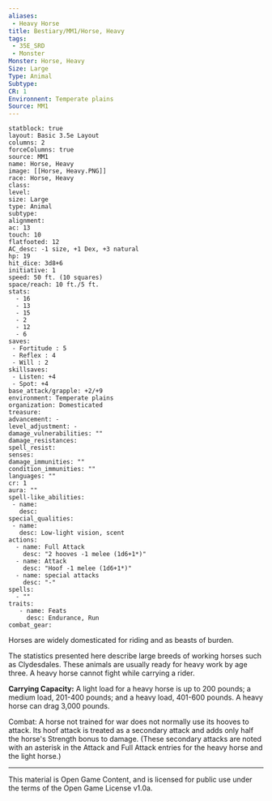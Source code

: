 ```yaml
---
aliases:
 - Heavy Horse
title: Bestiary/MM1/Horse, Heavy
tags: 
 - 35E_SRD
 - Monster
Monster: Horse, Heavy
Size: Large
Type: Animal
Subtype: 
CR: 1
Environnent: Temperate plains
Source: MM1
---
```


```statblock
statblock: true
layout: Basic 3.5e Layout
columns: 2
forceColumns: true
source: MM1 
name: Horse, Heavy
image: [[Horse, Heavy.PNG]]
race: Horse, Heavy
class: 
level: 
size: Large
type: Animal
subtype: 
alignment: 
ac: 13
touch: 10
flatfooted: 12
AC_desc: -1 size, +1 Dex, +3 natural
hp: 19
hit_dice: 3d8+6
initiative: 1
speed: 50 ft. (10 squares)
space/reach: 10 ft./5 ft.
stats:
  - 16
  - 13
  - 15
  - 2
  - 12
  - 6
saves:
 - Fortitude : 5
 - Reflex : 4
 - Will : 2
skillsaves:
 - Listen: +4
 - Spot: +4
base_attack/grapple: +2/+9
environment: Temperate plains
organization: Domesticated
treasure: 
advancement: -
level_adjustment: -
damage_vulnerabilities: ""
damage_resistances: 
spell_resist: 
senses: 
damage_immunities: ""
condition_immunities: ""
languages: ""
cr: 1
aura: ""
spell-like_abilities:
 - name: 
   desc: 
special_qualities:
 - name:
   desc: Low-light vision, scent
actions:
  - name: Full Attack
    desc: "2 hooves -1 melee (1d6+1*)"
  - name: Attack
    desc: "Hoof -1 melee (1d6+1*)"
  - name: special attacks
    desc: "-"
spells:
  - ""
traits:
   - name: Feats
     desc: Endurance, Run
combat_gear:  
```


Horses are widely domesticated for riding and as beasts of burden.

The statistics presented here describe large breeds of working horses such as Clydesdales. These animals are usually ready for heavy work by age three. A heavy horse cannot fight while carrying a rider.


**Carrying Capacity:** A light load for a heavy horse is up to 200 pounds; a medium load, 201-400 pounds; and a heavy load, 401-600 pounds. A heavy horse can drag 3,000 pounds.

Combat: A horse not trained for war does not normally use its hooves to attack. Its hoof attack is treated as a secondary attack and adds only half the horse's Strength bonus to damage. (These secondary attacks are noted with an asterisk in the Attack and Full Attack entries for the heavy horse and the light horse.)

---

This material is Open Game Content, and is licensed for public use under the terms of the Open Game License v1.0a.

